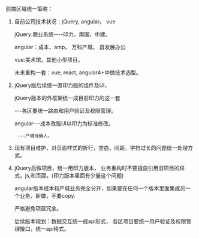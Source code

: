 前端区域统一策略：

1. 目前公司技术状况：jQuery, angular。 vue

   jQuery:商业系统----印力，南国，中建。

   angular：成本，amp， 万科产城， 昌发展办公

   vue:美术馆，其他小型项目。

   未来重构一套：vue, react, angular4+中做技术选型。

2. jQuery版后续统一直印力版的组件及UI，

   jQuery版本的外框架统一成目前印力的这一套

   ---各区要统一路由和用户验证及权限管理。

   angular---成本改版UI以印力为标准修改。

   ```
    ---产城待确人。
   ```

3. 现有项目维护，对页面样式的折行，空白，间距，字符过长的问题统一处理方式。

4. jQuery后做项目，统一用印力版本， 业务重构时不要擅自引用旧项目的样式，js,和页面。\(印力版本里面有少量这个问题\)

   angular版本成本和产城业务完全分开，如果要在任何一个版本里面集成另一个业务，新做，不要copy.

   严格避免项目冗余。

   后续版本规划：数据交互统一成api形式， 各区项目要统一用户验证及权限管理接口，统一api格式。



